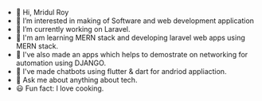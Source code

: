 - 👋 Hi, Mridul Roy
- 👀 I’m interested in making of Software and web development application
- 🌱 I’m currently working on Laravel.
- 🌱 I'm am learning MERN stack and developing laravel web apps using MERN stack.
- 👷 I've also made an apps which helps to demostrate on networking for automation using DJANGO.
- 📲 I've made chatbots using flutter & dart for andriod appliaction.
- 💬 Ask me about anything about tech.
- 😃 Fun fact: I love cooking. 
      

<!---
mroy9090/mroy9090 is a ✨ special ✨ repository because its `README.md` (this file) appears on your GitHub profile.
You can click the Preview link to take a look at your changes.
--->

